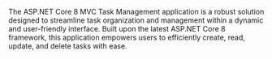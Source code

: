 The ASP.NET Core 8 MVC Task Management application is a robust solution designed to streamline task organization and management within a dynamic and user-friendly interface. Built upon the latest ASP.NET Core 8 framework, this application empowers users to efficiently create, read, update, and delete tasks with ease.
